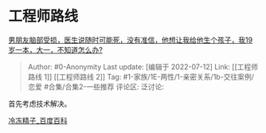 # 工程师路线
[男朋友脑部受损，医生说随时可能死，没有准信，他想让我给他生个孩子，我19岁一本，大一，不知道怎么办?](https://www.zhihu.com/question/517032900/answer/2570778380)

> Author: #0-Anonymity
> Last update: [编辑于 2022-07-12]
> Link: [[工程师路线 1]] [[工程师路线 2]]
> Tag: #1-家族/1E-两性/1-亲密关系/1b-交往案例/恋爱 #合集/合集2-一些推荐
> 评论区:
> 泛讨论:

首先考虑技术解决。

[冷冻精子_百度百科](https://baike.baidu.com/item/%E5%86%B7%E5%86%BB%E7%B2%BE%E5%AD%90/12770685)
